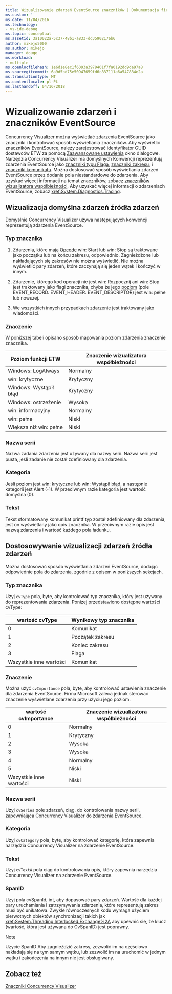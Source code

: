 ```yaml
---
title: Wizualizowanie zdarzeń EventSource znaczników | Dokumentacja firmy Microsoft
ms.custom: ''
ms.date: 11/04/2016
ms.technology:
- vs-ide-debug
ms.topic: conceptual
ms.assetid: 3a10022a-5c37-48b1-a833-dd35902176b6
author: mikejo5000
ms.author: mikejo
manager: douge
ms.workload:
- multiple
ms.openlocfilehash: 1e6d1e8ec1f6093a3979401f7fa0192dd9da97a8
ms.sourcegitcommit: 6a9d5bd75e50947659fd6c837111a6a547884e2a
ms.translationtype: MT
ms.contentlocale: pl-PL
ms.lasthandoff: 04/16/2018
---
```

# <a name="visualizing-eventsource-events-as-markers"></a>Wizualizowanie zdarzeń i znaczników EventSource
Concurrency Visualizer można wyświetlać zdarzenia EventSource jako znaczniki i kontrolować sposób wyświetlania znaczników. Aby wyświetlić znaczników EventSource, należy zarejestrować identyfikator GUID dostawców ETW za pomocą [Zaawansowane ustawienia](../profiling/advanced-settings-dialog-box-concurrency-visualizer.md) okno dialogowe. Narzędzia Concurrency Visualizer ma domyślnych Konwencji reprezentują zdarzenia EventSource jako [znaczniki typu Flaga](../profiling/flag-markers.md), [znaczniki zakresu](../profiling/span-markers.md), i [znaczniki komunikatu](../profiling/message-markers.md). Można dostosować sposób wyświetlania zdarzeń EventSource przez dodanie pola niestandardowe do zdarzenia. Aby uzyskać więcej informacji na temat znaczników, zobacz [znaczników wizualizatora współbieżności](../profiling/concurrency-visualizer-markers.md). Aby uzyskać więcej informacji o zdarzeniach EventSource, zobacz <xref:System.Diagnostics.Tracing>.  
  
## <a name="default-visualization-of-eventsource-events"></a>Wizualizacja domyślna zdarzeń źródła zdarzeń  
 Domyślnie Concurrency Visualizer używa następujących konwencji reprezentują zdarzenia EventSource.  
  
### <a name="marker-type"></a>Typ znacznika  
  
1.  Zdarzenia, które mają [Opcode](http://msdn.microsoft.com/en-us/d97953df-669b-4c55-b1a8-925022b339b7) win: Start lub win: Stop są traktowane jako początku lub na końcu zakresu, odpowiednio.  Zagnieżdżone lub nakładających się zakresów nie można wyświetlić. Nie można wyświetlić pary zdarzeń, które zaczynają się jeden wątek i kończyć w innym.  
  
2.  Zdarzenie, którego kod operacji nie jest win: Rozpocznij ani win: Stop jest traktowany jako flagi znacznika, chyba że jego [poziom](http://msdn.microsoft.com/en-us/dfa4e0a9-4d89-4f50-aef9-1dae0dc11726) (pole EVENT_RECORD. EVENT_HEADER. EVENT_DESCRIPTOR) jest win: pełne lub nowszej.  
  
3.  We wszystkich innych przypadkach zdarzenie jest traktowany jako wiadomości.  
  
### <a name="importance"></a>Znaczenie  
 W poniższej tabeli opisano sposób mapowania poziom zdarzenia znaczenie znacznika.  
  
|Poziom funkcji ETW|Znaczenie wizualizatora współbieżności|  
|---------------|---------------------------------------|  
|Windows: LogAlways|Normalny|  
|win: krytyczne|Krytyczny|  
|Windows: Wystąpił błąd|Krytyczny|  
|Windows: ostrzeżenie|Wysoka|  
|win: informacyjny|Normalny|  
|win: pełne|Niski|  
|Większa niż win: pełne|Niski|  
  
### <a name="series-name"></a>Nazwa serii  
 Nazwa zadania zdarzenia jest używany dla nazwy serii. Nazwa serii jest pusta, jeśli zadanie nie został zdefiniowany dla zdarzenia.  
  
### <a name="category"></a>Kategoria  
 Jeśli poziom jest win: krytyczne lub win: Wystąpił błąd, a następnie kategorii jest Alert (-1). W przeciwnym razie kategoria jest wartość domyślna (0).  
  
### <a name="text"></a>Tekst  
 Tekst sformatowany komunikat printf typ został zdefiniowany dla zdarzenia, jest on wyświetlany jako opis znacznika. W przeciwnym razie opis jest nazwą zdarzenia i wartość każdego pola ładunku.  
  
## <a name="customizing-visualization-of-eventsource-events"></a>Dostosowywanie wizualizacji zdarzeń źródła zdarzeń  
 Można dostosować sposób wyświetlania zdarzeń EventSource, dodając odpowiednie pola do zdarzenia, zgodnie z opisem w poniższych sekcjach.  
  
### <a name="marker-type"></a>Typ znacznika  
 Użyj `cvType` pola, byte, aby kontrolować typ znacznika, który jest używany do reprezentowania zdarzenia. Poniżej przedstawiono dostępne wartości cvType:  
  
|wartość cvType|Wynikowy typ znacznika|  
|------------------|---------------------------|  
|0|Komunikat|  
|1|Początek zakresu|  
|2|Koniec zakresu|  
|3|Flaga|  
|Wszystkie inne wartości|Komunikat|  
  
### <a name="importance"></a>Znaczenie  
 Można użyć `cvImportance` pola, byte, aby kontrolować ustawienia znaczenie dla zdarzenia EventSource. Firma Microsoft zaleca jednak sterować znaczenie wyświetlane zdarzenia przy użyciu jego poziom.  
  
|wartość cvImportance|Znaczenie wizualizatora współbieżności|  
|------------------------|---------------------------------------|  
|0|Normalny|  
|1|Krytyczny|  
|2|Wysoka|  
|3|Wysoka|  
|4|Normalny|  
|5|Niski|  
|Wszystkie inne wartości|Niski|  
  
### <a name="series-name"></a>Nazwa serii  
 Użyj `cvSeries` pole zdarzeń, ciąg, do kontrolowania nazwy serii, zapewniająca Concurrency Visualizer do zdarzenia EventSource.  
  
### <a name="category"></a>Kategoria  
 Użyj `cvCategory` pola, byte, aby kontrolować kategorię, która zapewnia narzędzia Concurrency Visualizer na zdarzenie EventSource.  
  
### <a name="text"></a>Tekst  
 Użyj `cvTextW` pola ciąg do kontrolowania opis, który zapewnia narzędzia Concurrency Visualizer na zdarzenie EventSource.  
  
### <a name="spanid"></a>SpanID  
 Użyj pola cvSpanId, int, aby dopasować pary zdarzeń. Wartość dla każdej pary uruchamiania i zatrzymywania zdarzenia, które reprezentują zakres musi być unikatowa. Zwykle równoczesnych kodu wymaga użyciem pierwotnych obiektów synchronizacji takich jak <xref:System.Threading.Interlocked.Exchange%2A> aby upewnić się, że klucz (wartość, która jest używana do CvSpanID) jest poprawny.  
  
> [!NOTE]
>  Użycie SpanID Aby zagnieździć zakresy, zezwolić im na częściowo nakładają się na tym samym wątku, lub zezwolić im na uruchomić w jednym wątku i zakończenia na innym nie jest obsługiwany.  
  
## <a name="see-also"></a>Zobacz też  
 [Znaczniki Concurrency Visualizer](../profiling/concurrency-visualizer-markers.md)